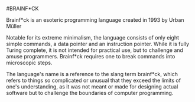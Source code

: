 #BRAINF*CK

Brainf*ck is an esoteric programming language created in 1993 by Urban Müller

Notable for its extreme minimalism, the language consists of only eight simple commands, a data pointer and an instruction pointer. 
While it is fully Turing complete, it is not intended for practical use, but to challenge and amuse programmers. Brainf*ck requires one to break commands into microscopic steps.

The language's name is a reference to the slang term brainf*ck, which refers to things so complicated or unusual that they exceed the limits of one's understanding, as it was not meant or made for designing actual software but to challenge the boundaries of computer programming.
